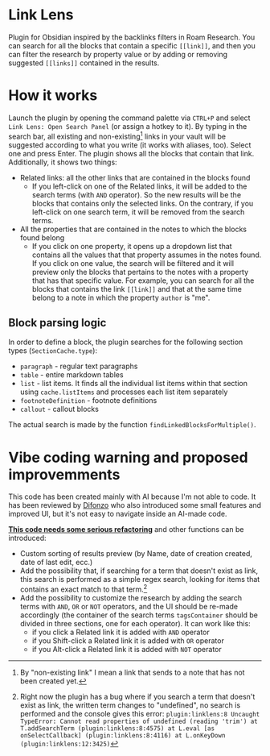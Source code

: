 # Link Lens
Plugin for Obsidian inspired by the backlinks filters in Roam Research. You can search for all the blocks that contain a specific `[[link]]`, and then you can filter the research by property value or by adding or removing suggested `[[links]]` contained in the results.
# How it works

Launch the plugin by opening the command palette via `CTRL+P` and select `Link Lens: Open Search Panel` (or assign a hotkey to it). By typing in the search bar, all existing and non-existing[^1] links in your vault will be suggested according to what you write (it works with aliases, too). Select one and press Enter. The plugin shows all the blocks that contain that link. Additionally, it shows two things:
- Related links: all the other links that are contained in the blocks found
  - If you left-click on one of the Related links, it will be added to the search terms (with `AND` operator). So the new results will be the blocks that contains only the selected links. On the contrary, if you left-click on one search term, it will be removed from the search terms.
- All the properties that are contained in the notes to which the blocks found belong
  - If you click on one property, it opens up a dropdown list that contains all the values that that property assumes in the notes found. If you click on one value, the search will be filtered and it will preview only the blocks that pertains to the notes with a property that has that specific value. For example, you can search for all the blocks that contains the link `[[link]]` and that at the same time belong to a note in which the property `author` is "me".

[^1]: By "non-existing link" I mean a link that sends to a note that has not been created yet.

## Block parsing logic
In order to define a block, the plugin searches for the following section types (`SectionCache.type`):
- `paragraph` - regular text paragraphs
- `table` - entire markdown tables
- `list` - list items. It finds all the individual list items within that section using `cache.listItems` and processes each list item separately
- `footnoteDefinition` - footnote definitions
- `callout` - callout blocks

The actual search is made by the function `findLinkedBlocksForMultiple()`.

# Vibe coding warning and proposed improvemments
This code has been created mainly with AI because I'm not able to code. It has been reviewed by [Difonzo](https://github.com/Difonzo) who also introduced some small features and improved UI, but it's not easy to navigate inside an AI-made code.

<ins>**This code needs some serious refactoring**</ins> and other functions can be introduced:
- Custom sorting of results preview (by Name, date of creation created, date of last edit, ecc.)
- Add the possibility that, if searching for a term that doesn't exist as link, this search is performed as a simple regex search, looking for items that contains an exact match to that term.[^2]
- Add the possibility to customize the research by adding the search terms with `AND`, `OR` or `NOT` operators, and the UI should be re-made accordingly (the container of the search terms `tagsContainer` should be divided in three sections, one for each operator). It can work like this:
  - if you click a Related link it is added with `AND` operator
  - if you Shift-click a Related link it is added with `OR` operator
  - if you Alt-click a Related link it  is added with `NOT` operator


[^2]: Right now the plugin has a bug where if you search a term that doesn't exist as link, the written term changes to "undefined", no search is performed and the console gives this error: `plugin:linklens:8 Uncaught TypeError: Cannot read properties of undefined (reading 'trim')
    at T.addSearchTerm (plugin:linklens:8:4575)
    at L.eval [as onSelectCallback] (plugin:linklens:8:4116)
    at L.onKeyDown (plugin:linklens:12:3425)`
